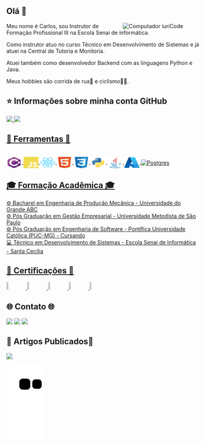 ## Olá 👋 

<img src="https://raw.githubusercontent.com/MicaelliMedeiros/micaellimedeiros/master/image/computer-illustration.png" min-width="200px" max-width="200px" width="200px" align="right" alt="Computador iuriCode">

<div>
 
 Meu nome é Carlos, sou Instrutor de Formação Profissional III na Escola Senai de informática. 

 Como instrutor atuo no curso Técnico em Desenvolvimento de Sistemas e já atuei na Central de Tutoria e Monitoria.

 Atuei também como desenvolvedor Backend com as linguagens Python e Java.

 Meus hobbies são corrida de rua🏃 e ciclismo🚵‍♂️.

</div>

## ⭐ Informações sobre minha conta GitHub   
 <div>
  <a href="https://github.com/Carlos-Augusto-Roque">
  <img height="180em" src="https://github-readme-stats.vercel.app/api?username=Carlos-Augusto-Roque&show_icons=true&theme=dracula&include_all_commits=true&count_private=true"/>
  <img height="180em" src="https://github-readme-stats.vercel.app/api/top-langs/?username=Carlos-Augusto-Roque&layout=compact&langs_count=16&theme=dracula"/>
</div>
 <h2>🔧 Ferramentas 🔧</h2>
<div style="display: inline_block"><br>
  <img align="center" alt="Csharp" height="30" width="40" src="https://raw.githubusercontent.com/devicons/devicon/master/icons/csharp/csharp-original.svg">
  <img align="center" alt="Js" height="30" width="40" src="https://raw.githubusercontent.com/devicons/devicon/master/icons/javascript/javascript-plain.svg">  
  <img align="center" alt="React" height="30" width="40" src="https://raw.githubusercontent.com/devicons/devicon/master/icons/react/react-original.svg">
  <img align="center" alt="HTML" height="30" width="40" src="https://raw.githubusercontent.com/devicons/devicon/master/icons/html5/html5-original.svg">
  <img align="center" alt="CSS" height="30" width="40" src="https://raw.githubusercontent.com/devicons/devicon/master/icons/css3/css3-original.svg"> 
  <img align="center" alt="Python" height="30" width="40" src="https://raw.githubusercontent.com/devicons/devicon/master/icons/python/python-original.svg"> 
  <img align="center" alt="Java" height="30" width="40" src="https://raw.githubusercontent.com/devicons/devicon/master/icons/java/java-original.svg"> 
  <img align="center" alt="Azure" height="30" width="40" src="https://raw.githubusercontent.com/devicons/devicon/1119b9f84c0290e0f0b38982099a2bd027a48bf1/icons/azure/azure-original.svg">
 <img align="center" alt="Postgres" height="30" width="40" src="https://icongr.am/devicon/postgresql-plain.svg?size=128&color=ffffff"> 

  ##
 
<div>


<div>
  <h2>🎓 Formação Acadêmica 🎓</h2> 
 ⚙️ Bacharel em Engenharia de Produção Mecânica - Universidade do Grande ABC <br>
 ⚙️ Pós Graduação em Gestão Empresarial - Universidade Metodista de São Paulo <br>
 ⚙️ Pós Graduação em Engenharia de Software - Pontífica Universidade Católica (PUC-MG) - Cursando <br>
 💻 Técnico em Desenvolvimento de Sistemas - Escola Senai de Informática - Santa Cecília <br>
</div>

<div>
  <h2>📝 Certificações 📝</h2>
 <a href="https://www.credly.com/earner/earned/badge/a388d9be-6a68-4804-8421-c0d23bbafc40">
  <img width="10%" height="10%"  src="https://images.credly.com/size/680x680/images/be8fcaeb-c769-4858-b567-ffaaa73ce8cf/image.png"/>
 </a>
 <a href="https://www.credly.com/earner/earned/badge/433afd35-2cd1-43b6-9044-c14db1795207">
  <img width="10%" height="10%"  src="https://images.credly.com/size/680x680/images/70eb1e3f-d4de-4377-a062-b20fb29594ea/azure-data-fundamentals-600x600.png"/>
 </a>
<a href="https://www.credly.com/earner/earned/badge/df0b85cf-8dc4-4354-92f3-1034b93fd4cd">
  <img width="10%" height="10%"  src="https://images.credly.com/size/680x680/images/4136ced8-75d5-4afb-8677-40b6236e2672/azure-ai-fundamentals-600x600.png"/>
 </a>
 <a href="https://www.credly.com/earner/earned/badge/de7d0d63-7d2e-448d-ba2a-a7a6fe6e9dad">
  <img width="10%" height="10%"  src="https://images.credly.com/size/680x680/images/fc1352af-87fa-4947-ba54-398a0e63322e/security-compliance-and-identity-fundamentals-600x600.png"/>
 </a>
 <a href="https://www.credly.com/earner/earned/badge/3ecf74e1-3633-43d6-add2-6a0e5c00be26">
  <img width="10%" height="10%"  src="https://images.credly.com/size/680x680/images/3be57d7c-55de-4119-9ca9-738e20c0fae0/Scrum-Foundation-Professional-Certificate-SFPC-2021_.png"/>
 </a>
</div>
 
  <div>
   <h2>🌐 Contato 🌐</h2> 
   <a href = "mailto:roqueaugustocarlos@gmail.com"><img src="https://img.shields.io/badge/-Gmail-%23333?style=for-the-badge&logo=gmail&logoColor=white" target="_blank"></a>
  <a href="https://www.linkedin.com/in/roquecarlos/" target="_blank"><img src="https://img.shields.io/badge/-LinkedIn-%230077B5?style=for-the-badge&logo=linkedin&logoColor=white" target="_blank"></a>   
  <a href="https://discord.com/channels/@me"><img src="https://img.shields.io/badge/Discord-7289DA?style=for-the-badge&logo=discord&logoColor=white" target="_blank"></a>  
 </div> 
 
 <div>
   <h2>📜 Artigos Publicados📜</h2>   
   <a href="https://carlos-augusto-roque.medium.com/clonagem-de-reposit%C3%B3rio-no-github-como-clonar-apenas-uma-pasta-ou-um-arquivo-de-um-reposit%C3%B3rio-9baaad5ea3d8"><img src="https://img.shields.io/badge/Medium-12100E?style=for-the-badge&logo=medium&logoColor=white"/><a/>
 </div>
 
  ![Snake animation](https://github.com/carlos-augusto-roque/carlos-augusto-roque/blob/output/github-contribution-grid-snake.svg)
 
</div>

